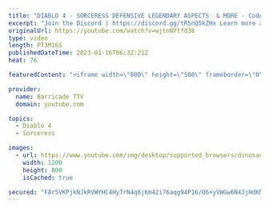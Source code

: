 ```yaml
---
title: "DIABLO 4 - SORCERESS DEFENSIVE LEGENDARY ASPECTS  & MORE - Codex of Power, Diablo IV"
excerpt: "Join the Discord | https://discord.gg/tR5nQ5kZHx Learn more about the specific Defensive, Resource, Mobility and Utility ..."
originalUrl: https://youtube.com/watch?v=wjtnNYtfd38
type: video
length: PT3M16S
publishedDateTime: 2023-01-16T06:32:21Z
heat: 76

featuredContent: "<iframe width=\"800\" height=\"500\" frameborder=\"0\" src=\"https://www.youtube.com/embed/wjtnNYtfd38\" allow=\"accelerometer; autoplay; encrypted-media; gyroscope; picture-in-picture\" allowfullscreen></iframe>"

provider:
  name: Barricade TTV
  domain: youtube.com

topics:
  - Diablo 4
  - Sorceress

images:
  - url: https://www.youtube.com/img/desktop/supported_browsers/dinosaur.png
    width: 1200
    height: 800
    isCached: true

secured: "FAr5VKPjkNJkRVWYHC4HyTrN4q6jKm42i76aqg94P16/Q6+yVWGw6N4JjHdKMinZS9SyMoQPXtUOw8VU+E+EWqpmFREaOlw4OO3gsFn0FvYnjDner0nrHBMIfgw1WD4HkSPQHUiD9z0oF+xteEiuzLyEVpYpVAkD+53F/Q56n5ah6fI5qAL8LIGbvQ3ENcK8bHYqVsqiJl9AkC43My/KhqQamUeZQls93RHoRtHK46j9uhLrp97PDIcTKu6Hr3NBXPCpzpNwFYF7nsj+dUHhrP7Z1TqFmIR6ttUOFAk7kUygWUmXV1+TewVeVSIlZ99FyaQB1/+sK/b75k33jtw741eVUISANe3n8XV+XoDfr0KdhBH+Hz+g6NiJ3VErd3UdLzbYiq3fuIlp4n3Cj/miCVbVfGo8H8PMF8IO91MdZTo=;hz8pWgyU8P8L4EfwnRXDlA=="
---
```


